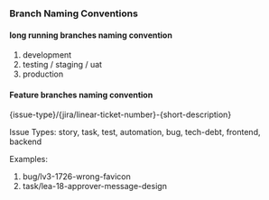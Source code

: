 ### Branch Naming Conventions 

#### long running branches naming convention
1. development
2. testing / staging / uat
3. production

#### Feature branches naming convention
{issue-type}/{jira/linear-ticket-number}-{short-description}

Issue Types: story, task, test, automation, bug, tech-debt, frontend, backend

Examples:
1. bug/lv3-1726-wrong-favicon
2. task/lea-18-approver-message-design

